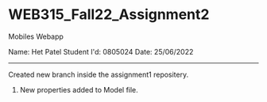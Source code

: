 # WEB315_Fall22_Assignment2
 Mobiles Webapp

Name: Het Patel
Student I'd: 0805024
Date: 25/06/2022

---------------------------------------------------------------------------------------------------
Created new branch inside the assignment1 repositery.

1. New properties added to Model file.